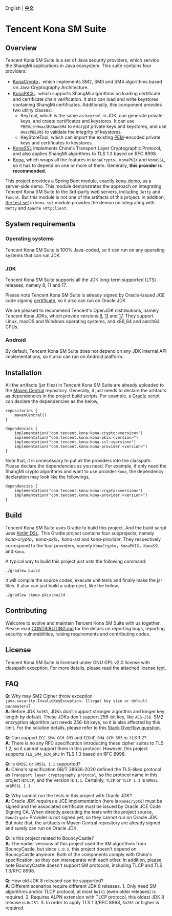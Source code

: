 English | **[中文]**

# Tencent Kona SM Suite

## Overview

Tencent Kona SM Suite is a set of Java security providers, which service the ShangMi applications in Java ecosystem. This suite contains four providers:

- [KonaCrypto]，which implements SM2, SM3 and SM4 algorithms based on Java Cryptography Architecture.
- [KonaPKIX]，which supports ShangMi algorithms on loading certificate and certificate chain verification. It also can load and write keystores containing ShangMi certificates. Additionally, this component provides two utility classes: 
  - KeyTool, which is the same as `keytool` in JDK, can generate private keys, and create certificates and keystores. It can use `PBEWithHmacSM3AndSM4` to encrypt private keys and keystores, and use `HmacPBESM3` to validate the integrity of keystores.
  - KeyStoreTool, which can import the existing [PEM]-encoded private keys and certificates to keystores.
- [KonaSSL] implements China's Transport Layer Cryptographic Protocol, and also applies ShangMi algorithms to TLS 1.3 based on RFC 8998.
- [Kona], which wraps all the features in `KonaCrypto`，`KonaPKIX` and `KonaSSL`, so it has to depend on one or more of them. Generally, **this provider is recommended**.

This project provides a Spring Boot module, exactly [kona-demo], as a server-side demo. This module demonstrates the approach on integrating Tencent Kona SM Suite to the 3rd-party web servers, including `Jetty` and `Tomcat`. But this module is not one of the artifacts of this project. In addition, [the test set] in `kona-ssl` module provides the demon on integrating with `Netty` and `Apache HttpClient`.

## System requirements

### Operating systems
Tencent Kona SM Suite is 100% Java-coded, so it can run on any operating systems that can run JDK.

### JDK
Tencent Kona SM Suite supports all the JDK long-term supported (LTS) releases, namely 8, 11 and 17.

Please note Tencent Kona SM Suite is already signed by Oracle-issued JCE code signing [certificate], so it also can run on Oracle JDK.

We are pleased to recommend Tencent's OpenJDK distributions, namely Tencent Kona JDKs, which provide versions [8], [11] and [17]. They support Linux, macOS and Windows operating systems, and x86_64 and aarch64 CPUs.

### Android
By default, Tencent Kona SM Suite does not depend on any JDK internal API implementations, so it also can run on Android platform.

## Installation
All the artifacts (jar files) in Tencent Kona SM Suite are already uploaded to the [Maven Central] repository. Generally, it just needs to declare the artifacts as dependencies in the project build scripts. For example, a [Gradle] script can declare the dependencies as the below,

```
repositories {
    mavenCentral()
}

dependencies {
    implementation("com.tencent.kona:kona-crypto:<version>")
    implementation("com.tencent.kona:kona-pkix:<version>")
    implementation("com.tencent.kona:kona-ssl:<version>")
    implementation("com.tencent.kona:kona-provider:<version>")
}
```

Note that, it is unnecessary to put all the providers into the classpath. Please declare the dependencies as you need. For example, if only need the ShangMi crypto algorithms and want to use provider `Kona`, the dependency declaration may look like the followings,

```
dependencies {
    implementation("com.tencent.kona:kona-crypto:<version>")
    implementation("com.tencent.kona:kona-provider:<version>")
}
```

## Build
Tencent Kona SM Suite uses Gradle to build this project. And the build script uses [Kotlin DSL]. This Gradle project contains four subprojects, namely *kona-crypto*，*kona-pkix*，*kona-ssl* and *kona-provider*. They respectively correspond to the four providers, namely `KonaCrypto`，`KonaPKIX`，`KonaSSL` and `Kona`.

A typical way to build this project just usts the following command:

```
./gradlew build
```

It will compile the source codes, execute unit tests and finally make the jar files. It also can just build a subproject, like the below,

```
./gradlew :kona-pkix:build
```

## Contributing
Welcome to evolve and maintain Tencent Kona SM Suite with us together. Please read [CONTRIBUTING.md] for the details on reporting bugs, reporting security vulnerabilities, raising requirements and contributing codes.

## License
Tencent Kona SM Suite is licensed under GNU GPL v2.0 license with classpath exception. For more details, please read the attached license [text].

## FAQ
**Q**: Why may SM2 Cipher throw exception `java.security.InvalidKeyException: Illegal key size or default parameters`?<br>
**A**: Before JDK `8u161`, JDKs don't support stronger algorithm and longer key length by default. These JDKs don't support 256-bit key, like `AES-256`. SM2 encryption algorithm just needs 256-bit keys, so it is also affected by this limit. For the solution details, please refer to this [Stack Overflow question].

**Q**: Can support `ECC_SM4_GCM_SM3` and `ECDHE_SM4_GCM_SM3` in TLS 1.2?<br>
**A**: There is no any RFC specification introducing these cipher suites to TLS 1.2, so it cannot support them in this protocol. However, this project supports `TLS_SM4_GCM_SM3` in TLS 1.3 based on RFC 8998.

**Q**: Is `GMSSL` or `GMSSL 1.1` supported?<br>
**A**: China's specification GB/T 38636-2020 defined the TLS-liked protocol as `Transport layer cryptography protocol`, so the protocol name in this project is`TLCP`, and the version is `1.1`. Certainly, `TLCP` or `TLCP 1.1` is `GMSSL` or`GMSSL 1.1`.

**Q**: Why cannot run the tests in this project with Oracle JDK?<br>
**A**: Oracle JDK requires a JCE implementation (here is `KoneCrypto`) must be signed and the associated certificate must be issued by Oracle JCE Code Signing CA. When directly executing the tests with the project source, `KonaCrypto` Provider is not signed yet, so they cannot run on Oracle JDK. But note that, the artifacts in Maven Central repository are already signed and surely can run on Oracle JDK.

**Q**: Is this project related to BouncyCastle?<br>
**A**: The earlier versions of this project used the SM algorithms from BouncyCastle, but since `1.0.5`, this project doesn't depend on BouncyCastle anymore. Both of the components comply with China's specification, so they can interoperate with each other. In addition, please note BouncyCastle doesn't support SM protocols, including TLCP and TLS 1.3/RFC 8998.

**Q**: How old JDK 8 released can be supported?<br>
**A**: Different scenarios require different JDK 8 releases. 1. Only need SM algorithms and/or TLCP protocol, at most `8u141` (even older releases) is required. 2. Requires ALPN extension with TLCP protocol, this oldest JDK 8 release is `8u251`. 3. In order to apply TLS 1.3/RFC 8998, `8u261` or higher is required.


[中文]:
<README_cn.md>

[JCA]:
<https://docs.oracle.com/en/java/javase/11/security/java-cryptography-architecture-jca-reference-guide.html>

[KonaCrypto]:
<kona-crypto/README.md>

[KonaPKIX]:
<kona-pkix/README.md>

[PEM]:
<https://en.wikipedia.org/wiki/Privacy-Enhanced_Mail>

[KonaSSL]:
<kona-ssl/README.md>

[Kona]:
<kona-provider/README.md>

[kona-demo]:
<kona-demo/README.md>

[the test set]:
<kona-ssl/src/test/java/com/tencent/kona/ssl/demo>

[certificate]:
<https://www.oracle.com/java/technologies/javase/getcodesigningcertificate.html#jcacodesigning>

[8]:
<https://github.com/Tencent/TencentKona-8>

[11]:
<https://github.com/Tencent/TencentKona-11>

[17]:
<https://github.com/Tencent/TencentKona-17>

[Maven Central]:
<https://repo1.maven.org/maven2/com/tencent/kona/>

[Gradle]:
<https://gradle.org>

[Kotlin DSL]:
<https://docs.gradle.org/current/userguide/kotlin_dsl.html>

[CONTRIBUTING.md]:
<CONTRIBUTING.md>

[text]:
<LICENSE.txt>

[Stack Overflow question]:
<https://stackoverflow.com/questions/3862800/invalidkeyexception-illegal-key-size>
